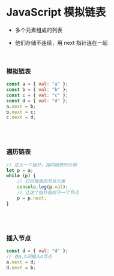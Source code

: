 # JavaScript 模拟链表

-   多个元素组成的列表

-   他们存储不连续，用 next 指针连在一起

</br>

### 模拟链表

```javascript
const a = { val: "a" };
const b = { val: "b" };
const c = { val: "c" };
const d = { val: "d" };
a.next = b;
b.next = c;
c.next = d;
```

</br>
</br>

### 遍历链表

```javascript
// 定义一个指针，指向链表的头部
let p = a;
while (p) {
    // 打印链表的节点元素
    console.log(p.val);
    // 让这个指针指向下一个节点
    p = p.next;
}
```

</br>
</br>

### 插入节点

```javascript
const d = { val: "d" };
// 在a,b间插入d节点
a.next = d;
d.next = b;
```
